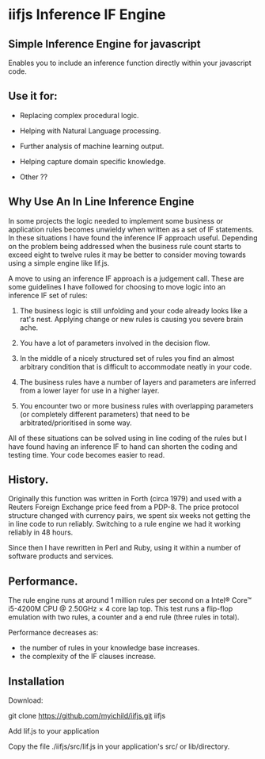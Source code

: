 # iifjs Inference IF Engine

## Simple Inference Engine for javascript

Enables you to include an inference function directly within your javascript
code.

## Use it for:

- Replacing complex procedural logic.

- Helping with Natural Language processing.

- Further analysis of machine learning output.

- Helping capture domain specific knowledge.

- Other ??

## Why Use An In Line Inference Engine

In some projects the logic needed to implement some business or application
rules becomes unwieldy when written as a set of IF statements. In these
situations I have found the inference IF approach useful. Depending on the
problem being addressed when the business rule count starts to exceed eight to
twelve rules it may be better to consider moving towards using a simple
engine like Iif.js.

A move to using an inference IF approach is a judgement call. These are some guidelines I have followed for choosing to move logic into
an inference IF set of rules:

1. The business logic is still unfolding and your code already looks
like a rat's nest. Applying change or new rules is causing you severe brain
ache.

2. You have a lot of parameters involved in the decision flow.

3. In the middle of a nicely structured set of rules you find an almost
arbitrary condition that is difficult to accommodate neatly in your code.

4. The business rules have a number of layers and parameters are inferred from
a lower layer for use in a higher layer.

5. You encounter two or more business rules with overlapping parameters (or completely different parameters) that need to be arbitrated/prioritised in some
 way.

All of these situations can be solved using in line coding of the rules but I
have found having an inference IF to hand can shorten the coding and testing
time. Your code becomes easier to read.

## History.

Originally this function was written in Forth (circa 1979) and used with a
Reuters Foreign Exchange price feed from a PDP-8. The price protocol structure changed with currency pairs, we spent six weeks not getting the in line code to
run reliably. Switching to a rule engine we had it working reliably in 48 hours.

Since then I have rewritten in Perl and Ruby, using it within a number of
software products and services.

## Performance.

The rule engine runs at around 1 million rules per second on a Intel® Core™ i5-4200M CPU @ 2.50GHz × 4 core lap top. This test runs a flip-flop emulation
with two rules, a counter and a end rule (three rules in total).

Performance decreases as:
- the number of rules in your knowledge base increases.
- the complexity of the IF clauses increase.

## Installation

Download:

git clone https://github.com/myichild/iifjs.git iifjs

Add Iif.js to your application

Copy the file ./iifjs/src/Iif.js in your application's src/ or lib/directory.

